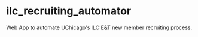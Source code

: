 # ilc_recruiting_automator
Web App to automate UChicago's ILC:E&amp;T new member recruiting process. 

